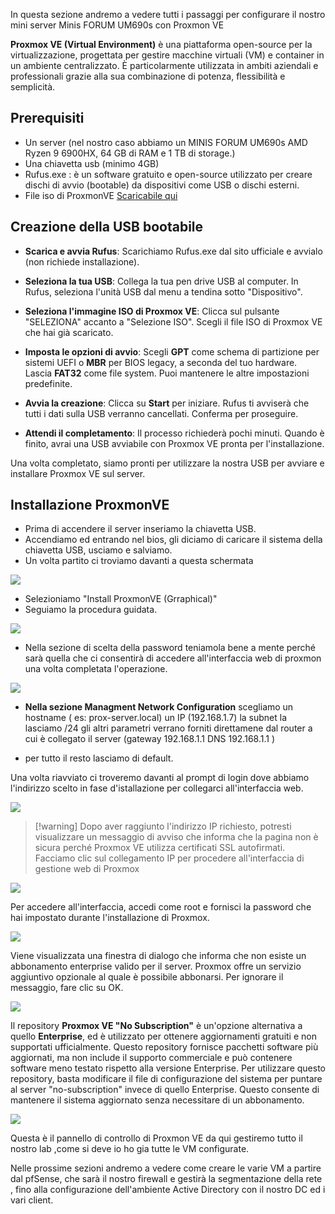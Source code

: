
In questa sezione andremo a vedere tutti i passaggi per configurare il nostro mini server Minis FORUM UM690s con Proxmon VE 

**Proxmox VE (Virtual Environment)** è una piattaforma open-source per la virtualizzazione, progettata per gestire macchine virtuali (VM) e container in un ambiente centralizzato. È particolarmente utilizzata in ambiti aziendali e professionali grazie alla sua combinazione di potenza, flessibilità e semplicità.

## Prerequisiti 

- Un server (nel nostro caso abbiamo un MINIS FORUM UM690s AMD Ryzen 9 6900HX, 64 GB di RAM e 1 TB di storage.)
- Una chiavetta usb (minimo 4GB)
- Rufus.exe : è un software gratuito e open-source utilizzato per creare dischi di avvio (bootable) da dispositivi come USB o dischi esterni.
- File iso di ProxmonVE [Scaricabile qui ](https://www.youtube.com/redirect?event=video_description&redir_token=QUFFLUhqbTRsUTdtQVJKQzM4UGxFcFBsajY2a0g0NHhQd3xBQ3Jtc0trS0JqakI2WlliZEZCU2hsTVNtby1hWjRzcF95aGx6cG5DTFB3R0JRZ0JxdG5INW9wSzJ5WFFab3h2OGVNX1ZpTEN1bFo1a1llanA4NC1kLUk3aHNpYnBiN3laTHl5VTh0U29TQ0k4eUcxU1RGb3ozSQ&q=https%3A%2F%2Fwww.proxmox.com%2Fen%2Fdownloads%2Fproxmox-virtual-environment%2Fiso&v=6YZXI1uBF6I)

## Creazione della USB bootabile

- **Scarica e avvia Rufus**: Scarichiamo Rufus.exe dal sito ufficiale e avvialo (non richiede installazione).

- **Seleziona la tua USB**: Collega la tua pen drive USB al computer. In Rufus, seleziona l'unità USB dal menu a tendina sotto "Dispositivo".

- **Seleziona l'immagine ISO di Proxmox VE**: Clicca sul pulsante "SELEZIONA" accanto a "Selezione ISO". Scegli il file ISO di Proxmox VE che hai già scaricato.

- **Imposta le opzioni di avvio**: Scegli **GPT** come schema di partizione per sistemi UEFI o **MBR** per BIOS legacy, a seconda del tuo hardware. Lascia **FAT32** come file system. Puoi mantenere le altre impostazioni predefinite.

- **Avvia la creazione**: Clicca su **Start** per iniziare. Rufus ti avviserà che tutti i dati sulla USB verranno cancellati. Conferma per proseguire.

- **Attendi il completamento**: Il processo richiederà pochi minuti. Quando è finito, avrai una USB avviabile con Proxmox VE pronta per l'installazione.

Una volta completato, siamo pronti per utilizzare la nostra USB per avviare e installare Proxmox VE sul server.

## Installazione ProxmonVE 

- Prima di accendere il server inseriamo la chiavetta USB.
- Accendiamo ed entrando nel bios, gli diciamo di caricare il sistema della chiavetta USB, usciamo e salviamo.
- Un volta partito ci troviamo davanti a questa schermata

![](zzz_imglab/pve-grub-menu.png) 

- Selezioniamo "Install ProxmonVE (Grraphical)"  
- Seguiamo la procedura guidata.

![](zzz_imglab/choose-root-password.png)

- Nella sezione di scelta della password teniamola bene a mente perché sarà quella che ci consentirà di accedere all'interfaccia web di proxmon una volta completata l'operazione.

![](zzz_imglab/proxmox-network-configuration.png)

- **Nella sezione Managment Network Configuration** scegliamo un hostname ( es: prox-server.local) un IP (192.168.1.7) la subnet la lasciamo /24  gli altri parametri verrano forniti direttamene dal router a cui è collegato il server (gateway 192.168.1.1 DNS 192.168.1.1 )

- per tutto il resto lasciamo di default.

Una volta riavviato ci troveremo davanti al prompt di login dove abbiamo l'indirizzo scelto in fase d'istallazione per collegarci all'interfaccia web.

![](zzz_imglab/proxmox-welcome-output.png)

>[!warning] Dopo aver raggiunto l'indirizzo IP richiesto, potresti visualizzare un messaggio di avviso che informa che la pagina non è sicura perché Proxmox VE utilizza certificati SSL autofirmati. Facciamo  clic sul collegamento IP per procedere all'interfaccia di gestione web di Proxmox

![](zzz_imglab/accept-proxmox-certificate-and-proceed.png)

Per accedere all'interfaccia, accedi come root e fornisci la password che hai impostato durante l'installazione di Proxmox.

![](zzz_imglab/loginprox.jpg)

Viene visualizzata una finestra di dialogo che informa che non esiste un abbonamento enterprise valido per il server. Proxmox offre un servizio aggiuntivo opzionale al quale è possibile abbonarsi. Per ignorare il messaggio, fare clic su OK.

![](zzz_imglab/no-valid-subsciption-proxmox-message.png)

Il repository **Proxmox VE "No Subscription"** è un'opzione alternativa a quello **Enterprise**, ed è utilizzato per ottenere aggiornamenti gratuiti e non supportati ufficialmente. Questo repository fornisce pacchetti software più aggiornati, ma non include il supporto commerciale e può contenere software meno testato rispetto alla versione Enterprise. Per utilizzare questo repository, basta modificare il file di configurazione del sistema per puntare al server "no-subscription" invece di quello Enterprise. Questo consente di mantenere il sistema aggiornato senza necessitare di un abbonamento.

![](zzz_imglab/nosubprox.jpg)

Questa è il pannello di controllo di Proxmon VE da qui gestiremo tutto il nostro lab ,come si deve io ho gia tutte le VM configurate. 

Nelle prossime sezioni andremo a vedere come creare le varie VM a partire dal pfSense, che sarà il nostro firewall e gestirà la segmentazione della rete , fino alla configurazione dell'ambiente Active Directory con il nostro DC ed i vari client.

